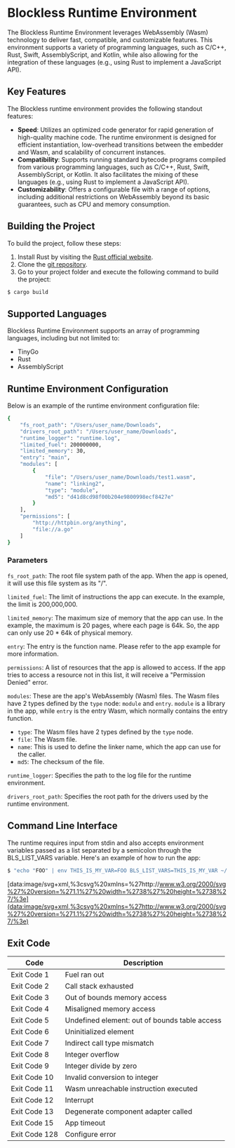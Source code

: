# Blockless Runtime Environment

The Blockless Runtime Environment leverages WebAssembly (Wasm) technology to deliver fast, compatible, and customizable features. This environment supports a variety of programming languages, such as C/C++, Rust, Swift, AssemblyScript, and Kotlin, while also allowing for the integration of these languages (e.g., using Rust to implement a JavaScript API).

## **Key Features**

The Blockless runtime environment provides the following standout features:

- **Speed**: Utilizes an optimized code generator for rapid generation of high-quality machine code. The runtime environment is designed for efficient instantiation, low-overhead transitions between the embedder and Wasm, and scalability of concurrent instances.
- **Compatibility**: Supports running standard bytecode programs compiled from various programming languages, such as C/C++, Rust, Swift, AssemblyScript, or Kotlin. It also facilitates the mixing of these languages (e.g., using Rust to implement a JavaScript API).
- **Customizability**: Offers a configurable file with a range of options, including additional restrictions on WebAssembly beyond its basic guarantees, such as CPU and memory consumption.

## Building the Project

To build the project, follow these steps:

1. Install Rust by visiting the [Rust official website](https://rustup.rs/).
2. Clone the [git repository](https://github.com/blocklessnetwork/runtime).
3. Go to your project folder and execute the following command to build the project:

```bash
$ cargo build
```

## Supported Languages

Blockless Runtime Environment supports an array of programming languages, including but not limited to:

- TinyGo
- Rust
- AssemblyScript

## Runtime Environment Configuration

Below is an example of the runtime environment configuration file:

```bash
{
    "fs_root_path": "/Users/user_name/Downloads",
    "drivers_root_path": "/Users/user_name/Downloads",
    "runtime_logger": "runtime.log",
    "limited_fuel": 200000000,
    "limited_memory": 30,
    "entry": "main",
    "modules": [
        {
            "file": "/Users/user_name/Downloads/test1.wasm",
            "name": "linking2",
            "type": "module",
            "md5": "d41d8cd98f00b204e9800998ecf8427e"
        }
    ],
    "permissions": [
        "http://httpbin.org/anything",
        "file://a.go"
    ]
}
```

### Parameters

`fs_root_path`: The root file system path of the app. When the app is opened, it will use this file system as its "/".

`limited_fuel`: The limit of instructions the app can execute. In the example, the limit is 200,000,000.

`limited_memory`: The maximum size of memory that the app can use. In the example, the maximum is 20 pages, where each page is 64k. So, the app can only use 20 \* 64k of physical memory.

`entry`: The entry is the function name. Please refer to the app example for more information.

`permissions`: A list of resources that the app is allowed to access. If the app tries to access a resource not in this list, it will receive a "Permission Denied" error.

`modules`: These are the app's WebAssembly (Wasm) files. The Wasm files have 2 types defined by the `type` node: `module` and `entry`. `module` is a library in the app, while `entry` is the entry Wasm, which normally contains the entry function.

- `type`: The Wasm files have 2 types defined by the `type` node.
- `file`: The Wasm file.
- `name`: This is used to define the linker name, which the app can use for the caller.
- `md5`: The checksum of the file.

`runtime_logger`: Specifies the path to the log file for the runtime environment.

`drivers_root_path`: Specifies the root path for the drivers used by the runtime environment.

## **Command Line Interface**

The runtime requires input from stdin and also accepts environment variables passed as a list separated by a semicolon through the BLS_LIST_VARS variable. Here's an example of how to run the app:

```bash
$ "echo "FOO" | env THIS_IS_MY_VAR=FOO BLS_LIST_VARS=THIS_IS_MY_VAR ~/.bls/runtime/blockless-cli ./build/manifest.json"
```

[data:image/svg+xml,%3csvg%20xmlns=%27http://www.w3.org/2000/svg%27%20version=%271.1%27%20width=%2738%27%20height=%2738%27/%3e](data:image/svg+xml,%3csvg%20xmlns=%27http://www.w3.org/2000/svg%27%20version=%271.1%27%20width=%2738%27%20height=%2738%27/%3e)

## Exit Code

| Code          | Description                                   |
| ------------- | --------------------------------------------- |
| Exit Code 1   | Fuel ran out                                  |
| Exit Code 2   | Call stack exhausted                          |
| Exit Code 3   | Out of bounds memory access                   |
| Exit Code 4   | Misaligned memory access                      |
| Exit Code 5   | Undefined element: out of bounds table access |
| Exit Code 6   | Uninitialized element                         |
| Exit Code 7   | Indirect call type mismatch                   |
| Exit Code 8   | Integer overflow                              |
| Exit Code 9   | Integer divide by zero                        |
| Exit Code 10  | Invalid conversion to integer                 |
| Exit Code 11  | Wasm unreachable instruction executed         |
| Exit Code 12  | Interrupt                                     |
| Exit Code 13  | Degenerate component adapter called           |
| Exit Code 15  | App timeout                                   |
| Exit Code 128 | Configure error                               |
